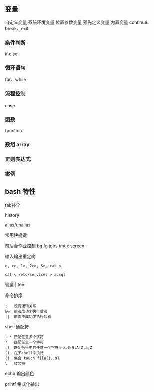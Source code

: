 
## 变量

自定义变量
系统环境变量
位置参数变量
预先定义变量
内置变量
    continue、break、exit

### 条件判断

if else

### 循环语句

for、while


### 流程控制

case

### 函数

function

### 数组 array

### 正则表达式


### 案例


## bash 特性

tab补全

history

alias/unalias

常用快捷键

前后台作业控制
    bg fg jobs tmux screen


输入输出重定向

    >, >>, 1>, 2>>, &>, cat <

    cat < /etc/services > a.sql


管道 | tee

命令排序

    ;   没有逻辑关系
    &&  前者成功才执行后者
    ||  前面不成功才执行后者

shell 通配符

    - * 匹配任意多个字符
    ?   匹配任意一个字符
    []  匹配括号中的任意一个字符a-z,0-9,A-Z,a,Z
    ()  在子shell中执行
    {}  集合 touch file{1..9}
    \   转义符

echo 输出颜色

printf 格式化输出
